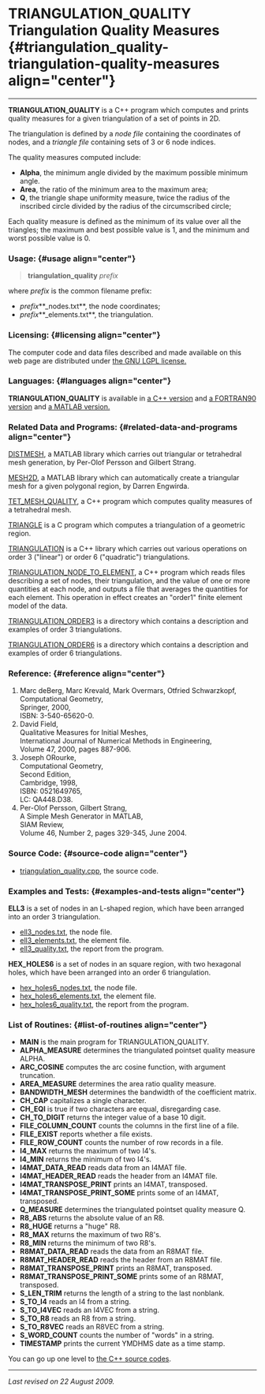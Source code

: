 TRIANGULATION\_QUALITY\
Triangulation Quality Measures {#triangulation_quality-triangulation-quality-measures align="center"}
==============================

------------------------------------------------------------------------

**TRIANGULATION\_QUALITY** is a C++ program which computes and prints
quality measures for a given triangulation of a set of points in 2D.

The triangulation is defined by a *node file* containing the coordinates
of nodes, and a *triangle file* containing sets of 3 or 6 node indices.

The quality measures computed include:

-   **Alpha**, the minimum angle divided by the maximum possible minimum
    angle.
-   **Area**, the ratio of the minimum area to the maximum area;
-   **Q**, the triangle shape uniformity measure, twice the radius of
    the inscribed circle divided by the radius of the circumscribed
    circle;

Each quality measure is defined as the minimum of its value over all the
triangles; the maximum and best possible value is 1, and the minimum and
worst possible value is 0.

### Usage: {#usage align="center"}

> **triangulation\_quality** *prefix*

where *prefix* is the common filename prefix:

-   *prefix***\_nodes.txt**, the node coordinates;
-   *prefix***\_elements.txt**, the triangulation.

### Licensing: {#licensing align="center"}

The computer code and data files described and made available on this
web page are distributed under [the GNU LGPL
license.](../../txt/gnu_lgpl.txt)

### Languages: {#languages align="center"}

**TRIANGULATION\_QUALITY** is available in [a C++
version](../../cpp_src/triangulation_quality/triangulation_quality.html)
and [a FORTRAN90
version](../../f_src/triangulation_quality/triangulation_quality.html)
and [a MATLAB
version.](../../m_src/triangulation_quality/triangulation_quality.html)

### Related Data and Programs: {#related-data-and-programs align="center"}

[DISTMESH](../../m_src/distmesh/distmesh.html), a MATLAB library which
carries out triangular or tetrahedral mesh generation, by Per-Olof
Persson and Gilbert Strang.

[MESH2D](../../m_src/mesh2d/mesh2d.html), a MATLAB library which can
automatically create a triangular mesh for a given polygonal region, by
Darren Engwirda.

[TET\_MESH\_QUALITY](../../cpp_src/tet_mesh_quality/tet_mesh_quality.html),
a C++ program which computes quality measures of a tetrahedral mesh.

[TRIANGLE](../../c_src/triangle/triangle.html) is a C program which
computes a triangulation of a geometric region.

[TRIANGULATION](../../cpp_src/triangulation/triangulation.html) is a C++
library which carries out various operations on order 3 ("linear") or
order 6 ("quadratic") triangulations.

[TRIANGULATION\_NODE\_TO\_ELEMENT](../../cpp_src/triangulation_node_to_element/triangulation_node_to_element.html),
a C++ program which reads files describing a set of nodes, their
triangulation, and the value of one or more quantities at each node, and
outputs a file that averages the quantities for each element. This
operation in effect creates an "order1" finite element model of the
data.

[TRIANGULATION\_ORDER3](../../data/triangulation_order3/triangulation_order3.html)
is a directory which contains a description and examples of order 3
triangulations.

[TRIANGULATION\_ORDER6](../../data/triangulation_order6/triangulation_order6.html)
is a directory which contains a description and examples of order 6
triangulations.

### Reference: {#reference align="center"}

1.  Marc deBerg, Marc Krevald, Mark Overmars, Otfried Schwarzkopf,\
    Computational Geometry,\
    Springer, 2000,\
    ISBN: 3-540-65620-0.
2.  David Field,\
    Qualitative Measures for Initial Meshes,\
    International Journal of Numerical Methods in Engineering,\
    Volume 47, 2000, pages 887-906.
3.  Joseph ORourke,\
    Computational Geometry,\
    Second Edition,\
    Cambridge, 1998,\
    ISBN: 0521649765,\
    LC: QA448.D38.
4.  Per-Olof Persson, Gilbert Strang,\
    A Simple Mesh Generator in MATLAB,\
    SIAM Review,\
    Volume 46, Number 2, pages 329-345, June 2004.

### Source Code: {#source-code align="center"}

-   [triangulation\_quality.cpp](triangulation_quality.cpp), the source
    code.

### Examples and Tests: {#examples-and-tests align="center"}

**ELL3** is a set of nodes in an L-shaped region, which have been
arranged into an order 3 triangulation.

-   [ell3\_nodes.txt](../../data/triangulation_order3/ell3_nodes.txt),
    the node file.
-   [ell3\_elements.txt](../../data/triangulation_order3/ell3_elements.txt),
    the element file.
-   [ell3\_quality.txt](ell3_quality.txt), the report from the program.

**HEX\_HOLES6** is a set of nodes in an square region, with two
hexagonal holes, which have been arranged into an order 6 triangulation.

-   [hex\_holes6\_nodes.txt](../../data/triangulation_order6/hex_holes6_nodes.txt),
    the node file.
-   [hex\_holes6\_elements.txt](../../data/triangulation_order6/hex_holes6_elements.txt),
    the element file.
-   [hex\_holes6\_quality.txt](hex_holes6_quality.txt), the report from
    the program.

### List of Routines: {#list-of-routines align="center"}

-   **MAIN** is the main program for TRIANGULATION\_QUALITY.
-   **ALPHA\_MEASURE** determines the triangulated pointset quality
    measure ALPHA.
-   **ARC\_COSINE** computes the arc cosine function, with argument
    truncation.
-   **AREA\_MEASURE** determines the area ratio quality measure.
-   **BANDWIDTH\_MESH** determines the bandwidth of the coefficient
    matrix.
-   **CH\_CAP** capitalizes a single character.
-   **CH\_EQI** is true if two characters are equal, disregarding case.
-   **CH\_TO\_DIGIT** returns the integer value of a base 10 digit.
-   **FILE\_COLUMN\_COUNT** counts the columns in the first line of a
    file.
-   **FILE\_EXIST** reports whether a file exists.
-   **FILE\_ROW\_COUNT** counts the number of row records in a file.
-   **I4\_MAX** returns the maximum of two I4's.
-   **I4\_MIN** returns the minimum of two I4's.
-   **I4MAT\_DATA\_READ** reads data from an I4MAT file.
-   **I4MAT\_HEADER\_READ** reads the header from an I4MAT file.
-   **I4MAT\_TRANSPOSE\_PRINT** prints an I4MAT, transposed.
-   **I4MAT\_TRANSPOSE\_PRINT\_SOME** prints some of an I4MAT,
    transposed.
-   **Q\_MEASURE** determines the triangulated pointset quality
    measure Q.
-   **R8\_ABS** returns the absolute value of an R8.
-   **R8\_HUGE** returns a "huge" R8.
-   **R8\_MAX** returns the maximum of two R8's.
-   **R8\_MIN** returns the minimum of two R8's.
-   **R8MAT\_DATA\_READ** reads the data from an R8MAT file.
-   **R8MAT\_HEADER\_READ** reads the header from an R8MAT file.
-   **R8MAT\_TRANSPOSE\_PRINT** prints an R8MAT, transposed.
-   **R8MAT\_TRANSPOSE\_PRINT\_SOME** prints some of an R8MAT,
    transposed.
-   **S\_LEN\_TRIM** returns the length of a string to the last
    nonblank.
-   **S\_TO\_I4** reads an I4 from a string.
-   **S\_TO\_I4VEC** reads an I4VEC from a string.
-   **S\_TO\_R8** reads an R8 from a string.
-   **S\_TO\_R8VEC** reads an R8VEC from a string.
-   **S\_WORD\_COUNT** counts the number of "words" in a string.
-   **TIMESTAMP** prints the current YMDHMS date as a time stamp.

You can go up one level to [the C++ source codes](../cpp_src.html).

------------------------------------------------------------------------

*Last revised on 22 August 2009.*
